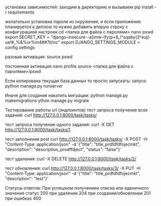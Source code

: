 установка зависимостей: заходим в директорию и вызываем pip install -r requirements

желательно установка пароля из окружения, и если приложение планируется к деплою то нужно добавить вторую строку с конфигурацией настроек
cd <папка для файла с паролями>
nano pswd
export SECRET_KEY = "django-insecure--a(imw-(fy(p+6_!^sqaby(3^euj(-ue!#_%&%or%m4##7b!nc"
export DJANGO_SETTINGS_MODULE = config.settings


разовая активация:
source pswd

постоянная активация
nano profile
source <папка для файла с паролями>/pswd


Если копирована текущая база данных то просто запускать:
запуск:  python manage.py runserver

Иначе для создания накатить миграции:
python manage.py makemigrations
ython manage.py migrate


Тестирование работы url (эндпоинтов)
тест запроса получение всех заданий:
curl http://127.0.0.1:8000/task/tasks/  

тест запроса получение одного задания:
curl -X GET  http://127.0.0.1:8000/task/tasks/1

тест заполнения post
curl http://127.0.0.1:8000/task/tasks/ -X POST -H "Content-Type: application/json" -d '{"title": "title_prdfdfdfojecmkt", "description": "description_prodffdject", "status": "false"}'

тест удаления:
curl -X DELETE  http://127.0.0.1:8000/task/tasks/2/

тест обновления:
curl http://127.0.0.1:8000/task/tasks/3/ -X PUT -H "Content-Type: application/json" -d '{"title": "title_prdfdfdfojecmkt", "description": "test"}'

Статусы ответов:
При успешном получениии списка или еденичного значения статус 200
при удалении 204
при создании/обновлении 201
при ошибках 400